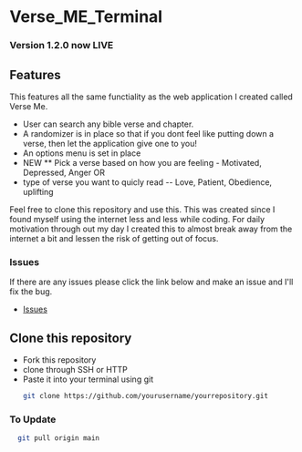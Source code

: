 # Verse_ME_Terminal

### Version 1.2.0 now LIVE

## Features

This features all the same functiality as the web application I created called Verse Me.
- User can search any bible verse and chapter.
- A randomizer is in place so that if you dont feel like putting down a verse, then let the application give one to you!
- An options menu is set in place
- NEW ** Pick a verse based on how you are feeling - Motivated, Depressed, Anger
  OR
- type of verse you want to quicly read -- Love, Patient, Obedience, uplifting 

Feel free to clone this repository and use this.
This was created since I found myself using the internet less and less while coding. For daily motivation through out my day I created this to almost break away from the internet a bit and lessen the risk of getting out of focus. 

### Issues
  If there are any issues please click the link below and make an issue and I'll fix the bug.
- [Issues](https://github.com/thiagobgarc/Verse_ME_Terminal/issues)


## Clone this repository
- Fork this repository
- clone through SSH or HTTP
- Paste it into your terminal using git
  ```bash
  git clone https://github.com/yourusername/yourrepository.git
### To Update
```bash
  git pull origin main


